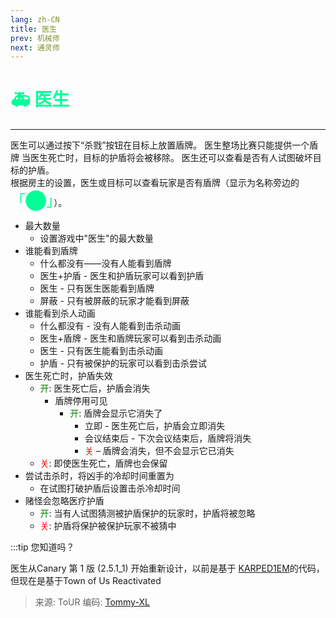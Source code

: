 ```yaml
---
lang: zh-CN
title: 医生
prev: 机械师
next: 通灵师
---
```


# <font color="#00ff97">🚑 <b>医生</b></font> <Badge text="Support" type="tip" vertical="middle"/>

***

医生可以通过按下“杀戮”按钮在目标上放置盾牌。 医生整场比赛只能提供一个盾牌 当医生死亡时，目标的护盾将会被移除。 医生还可以查看是否有人试图破坏目标的护盾。<br>
根据房主的设置，医生或目标可以查看玩家是否有盾牌（显示为名称旁边的<font size="5em" color="#00ff97">「⬤」</font>）。

- 最大数量
  - 设置游戏中"医生"的最大数量
- 谁能看到盾牌
  - 什么都没有——没有人能看到盾牌
  - 医生+护盾 - 医生和护盾玩家可以看到护盾
  - 医生 - 只有医生医能看到盾牌
  - 屏蔽 - 只有被屏蔽的玩家才能看到屏蔽
- 谁能看到杀人动画
  - 什么都没有 - 没有人能看到击杀动画
  - 医生+盾牌 - 医生和盾牌玩家可以看到击杀动画
  - 医生 - 只有医生能看到击杀动画
  - 护盾 - 只有被保护的玩家可以看到击杀尝试
- 医生死亡时，护盾失效
  - <font color=green>开</font>: 医生死亡后，护盾会消失
    - 盾牌停用可见
      - <font color=green>开</font>: 盾牌会显示它消失了
        - 立即 - 医生死亡后，护盾会立即消失
        - 会议结束后 - 下次会议结束后，盾牌将消失
        - <font color=red>关</font> – 盾牌会消失，但不会显示它已消失
  - <font color=red>关</font>: 即使医生死亡，盾牌也会保留
- 尝试击杀时，将凶手的冷却时间重置为
  - 在试图打破护盾后设置击杀冷却时间
- 赌怪会忽略医疗护盾
  - <font color=green>开</font>: 当有人试图猜测被护盾保护的玩家时，护盾将被忽略
  - <font color=red>关</font>: 护盾将保护被保护玩家不被猜中

:::tip 您知道吗？

医生从Canary 第 1 版 (2.5.1_1) 开始重新设计，以前是基于 [KARPED1EM](https://github.com/KARPED1EM)的代码，但现在是基于Town of Us Reactivated

> 来源: ToUR 编码: [Tommy-XL](https://github.com/Tommy-XL)
